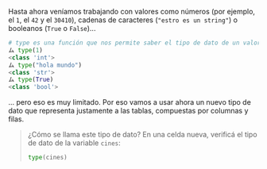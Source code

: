 Hasta ahora veníamos trabajando con valores como números (por ejemplo, el `1`, el `42` y el `30410`), cadenas de caracteres (`"estro es un string"`) o booleanos (`True` o `False`)...


```python
# type es una función que nos permite saber el tipo de dato de un valor
ム type(1)
<class 'int'>
ム type("hola mundo")
<class 'str'>
ム type(True)
<class 'bool'>
```
... pero eso es muy limitado. Por eso vamos a usar ahora un nuevo tipo de dato que representa justamente a las tablas, compuestas por columnas y filas.

> ¿Cómo se llama este tipo de dato? En una celda nueva, verificá el tipo de dato de la variable `cines`:
>
> ```python
> type(cines)
> ```
> 
